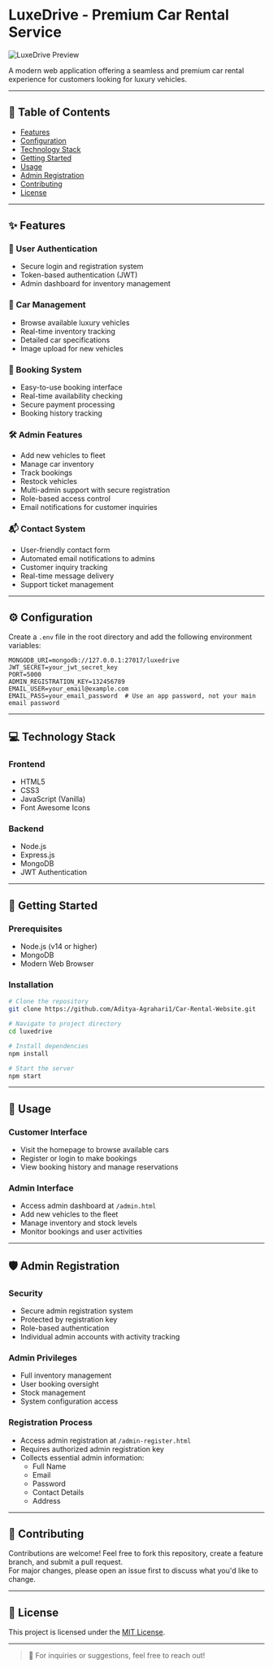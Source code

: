 # LuxeDrive - Premium Car Rental Service

![LuxeDrive Preview](./screenshots/hero.png) <!-- Replace with actual screenshot path -->

A modern web application offering a seamless and premium car rental experience for customers looking for luxury vehicles.

---

## 📑 Table of Contents

- [Features](https://github.com/Aditya-Agrahari1/Car-Rental-Website/blob/main/README.md#-features)
- [Configuration](https://github.com/Aditya-Agrahari1/Car-Rental-Website/blob/main/README.md#%EF%B8%8F-configuration)
- [Technology Stack](https://github.com/Aditya-Agrahari1/Car-Rental-Website/blob/main/README.md#-technology-stack)
- [Getting Started](https://github.com/Aditya-Agrahari1/Car-Rental-Website/blob/main/README.md#-getting-started)
- [Usage](https://github.com/Aditya-Agrahari1/Car-Rental-Website/blob/main/README.md#-usage)
- [Admin Registration](https://github.com/Aditya-Agrahari1/Car-Rental-Website/blob/main/README.md#-admin-registration)
- [Contributing](https://github.com/Aditya-Agrahari1/Car-Rental-Website/blob/main/README.md#-contributing)
- [License](https://github.com/Aditya-Agrahari1/Car-Rental-Website/blob/main/README.md#-license)

---

## ✨ Features

### 🔐 User Authentication
- Secure login and registration system
- Token-based authentication (JWT)
- Admin dashboard for inventory management

### 🚗 Car Management
- Browse available luxury vehicles
- Real-time inventory tracking
- Detailed car specifications
- Image upload for new vehicles

### 📅 Booking System
- Easy-to-use booking interface
- Real-time availability checking
- Secure payment processing
- Booking history tracking

### 🛠️ Admin Features
- Add new vehicles to fleet
- Manage car inventory
- Track bookings
- Restock vehicles
- Multi-admin support with secure registration
- Role-based access control
- Email notifications for customer inquiries

### 📬 Contact System
- User-friendly contact form
- Automated email notifications to admins
- Customer inquiry tracking
- Real-time message delivery
- Support ticket management

---

## ⚙️ Configuration

Create a `.env` file in the root directory and add the following environment variables:

```plaintext
MONGODB_URI=mongodb://127.0.0.1:27017/luxedrive
JWT_SECRET=your_jwt_secret_key
PORT=5000
ADMIN_REGISTRATION_KEY=132456789
EMAIL_USER=your_email@example.com
EMAIL_PASS=your_email_password  # Use an app password, not your main email password
```

---

## 💻 Technology Stack

### Frontend
- HTML5
- CSS3
- JavaScript (Vanilla)
- Font Awesome Icons

### Backend
- Node.js
- Express.js
- MongoDB
- JWT Authentication

---

## 🚀 Getting Started

### Prerequisites
- Node.js (v14 or higher)
- MongoDB
- Modern Web Browser

### Installation

```bash
# Clone the repository
git clone https://github.com/Aditya-Agrahari1/Car-Rental-Website.git

# Navigate to project directory
cd luxedrive

# Install dependencies
npm install

# Start the server
npm start
```

---

## 👥 Usage

### Customer Interface
- Visit the homepage to browse available cars
- Register or login to make bookings
- View booking history and manage reservations

### Admin Interface
- Access admin dashboard at `/admin.html`
- Add new vehicles to the fleet
- Manage inventory and stock levels
- Monitor bookings and user activities

---

## 🛡️ Admin Registration

### Security
- Secure admin registration system
- Protected by registration key
- Role-based authentication
- Individual admin accounts with activity tracking

### Admin Privileges
- Full inventory management
- User booking oversight
- Stock management
- System configuration access

### Registration Process
- Access admin registration at `/admin-register.html`
- Requires authorized admin registration key
- Collects essential admin information:
  - Full Name
  - Email
  - Password
  - Contact Details
  - Address

---

## 🤝 Contributing

Contributions are welcome! Feel free to fork this repository, create a feature branch, and submit a pull request.  
For major changes, please open an issue first to discuss what you'd like to change.

---

## 📄 License

This project is licensed under the [MIT License](LICENSE).

---

> 💬 For inquiries or suggestions, feel free to reach out!
